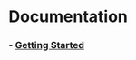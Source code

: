 

# Documentation

### - [Getting Started](https://github.com/ferdenzel008/youtube-trends-and-google-trends-extraction-using-python-data-pipeline-project-/blob/main/docs/Getting%20started.md#getting-started)

